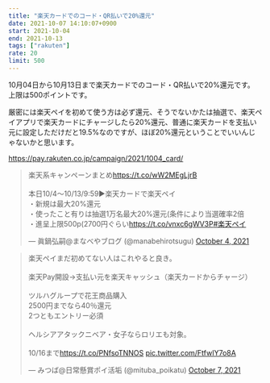 ```yaml
---
title: "楽天カードでのコード・QR払いで20%還元"
date: 2021-10-07 14:10:07+0900
start: 2021-10-04
end: 2021-10-13
tags: ["rakuten"]
rate: 20
limit: 500
---
```


10月04日から10月13日まで楽天カードでのコード・QR払いで20%還元です。
上限は500ポイントです。

厳密には楽天ペイを初めて使う方は必ず還元、そうでないかたは抽選で、楽天ペイアプリで楽天カードにチャージしたら20%還元、普通に楽天カードを支払い元に設定しただけだと19.5%なのですが、ほぼ20%還元ということでいいんじゃないかと思います。

https://pay.rakuten.co.jp/campaign/2021/1004_card/

<blockquote class="twitter-tweet"><p lang="ja" dir="ltr">楽天系キャンペーンまとめ<a href="https://t.co/wW2MEgLjrB">https://t.co/wW2MEgLjrB</a><br><br>本日10/4〜10/13/9:59▶️楽天カードで楽天ペイ<br>・新規は最大20%還元<br>・使ったこと有りは抽選1万名最大20%還元(条件により当選確率2倍<br>・進呈上限500p(2700円ぐらい<a href="https://t.co/vnxc6gWV3P">https://t.co/vnxc6gWV3P</a><a href="https://twitter.com/hashtag/%E6%A5%BD%E5%A4%A9%E3%83%9A%E3%82%A4?src=hash&amp;ref_src=twsrc%5Etfw">#楽天ペイ</a></p>&mdash; 眞鍋弘嗣@まなべやブログ (@manabehirotsugu) <a href="https://twitter.com/manabehirotsugu/status/1444922297505095680?ref_src=twsrc%5Etfw">October 4, 2021</a></blockquote> <script async src="https://platform.twitter.com/widgets.js" charset="utf-8"></script>
<blockquote class="twitter-tweet"><p lang="ja" dir="ltr">楽天ペイまだ初めてない人はこれやると良き。<br><br>楽天Pay開設→支払い元を楽天キャッシュ（楽天カードからチャージ）<br><br>ツルハグループで花王商品購入<br>2500円までなら40％還元<br>2つともエントリー必須<br><br>ヘルシアアタックニベア・女子ならロリエも対象。<br><br>10/16まで<a href="https://t.co/PNfsoTNNOS">https://t.co/PNfsoTNNOS</a> <a href="https://t.co/FtfwIY7o8A">pic.twitter.com/FtfwIY7o8A</a></p>&mdash; みつば@日常懸賞ポイ活垢 (@mituba_poikatu) <a href="https://twitter.com/mituba_poikatu/status/1446005771762688003?ref_src=twsrc%5Etfw">October 7, 2021</a></blockquote> <script async src="https://platform.twitter.com/widgets.js" charset="utf-8"></script>
